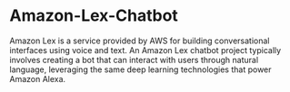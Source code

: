 # Amazon-Lex-Chatbot
Amazon Lex is a service provided by AWS for building conversational interfaces using voice and text. An Amazon Lex chatbot project typically involves creating a bot that can interact with users through natural language, leveraging the same deep learning technologies that power Amazon Alexa.

